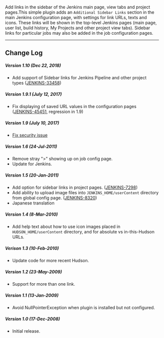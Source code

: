 
Add links in the sidebar of the Jenkins main page, view tabs and project
pages.This simple plugin adds an `Additional Sidebar Links` section in
the main Jenkins configuration page, with settings for link URLs, texts
and icons. These links will be shown in the top-level Jenkins pages
(main page, user list, build history, My Projects and other project view
tabs). Sidebar links for particular jobs may also be added in the job
configuration pages.

------------------------------------------------------------------------

## Change Log

##### Version 1.10 (Dec 22, 2018)

-   Add support of Sidebar links for Jenkins Pipeline and other project
    types
    ([JENKINS-33458](https://issues.jenkins-ci.org/browse/JENKINS-33458))

##### Version 1.9.1 (July 12, 2017)

-   Fix displaying of saved URL values in the configuration pages
    ([JENKINS-45451](https://issues.jenkins-ci.org/browse/JENKINS-45451),
    regression in 1.9)

##### Version 1.9 (July 10, 2017)

-   [Fix security
    issue](https://jenkins.io/security/advisory/2017-07-10/)

##### Version 1.6 (24-Jul-2011)

-   Remove stray "\>" showing up on job config page.
-   Update for Jenkins.

##### Version 1.5 (20-Jan-2011)

-   Add option for sidebar links in project pages.
    ([JENKINS-7298](https://issues.jenkins-ci.org/browse/JENKINS-7298))
-   Add ability to upload image files into `JENKINS_HOME/userContent`
    directory from global config page.
    ([JENKINS-8320](https://issues.jenkins-ci.org/browse/JENKINS-8320))
-   Japanese translation

##### Version 1.4 (8-Mar-2010)

-   Add help text about how to use icon images placed in
    `HUDSON_HOME/userContent` directory, and for absolute vs
    in-this-Hudson URLs.

##### Verison 1.3 (10-Feb-2010)

-   Update code for more recent Hudson.

##### Version 1.2 (23-May-2009)

-   Support for more than one link.

##### Version 1.1 (13-Jan-2009)

-   Avoid NullPointerException when plugin is installed but not
    configured.

##### Version 1.0 (17-Dec-2008)

-   Initial release.
